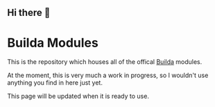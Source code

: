 ## Hi there 👋

# Builda Modules

This is the repository which houses all of the offical [Builda](https://builda.app) modules.

At the moment, this is very much a work in progress, so I wouldn't use anything you find in here just yet.

This page will be updated when it is ready to use.

<!--

**Here are some ideas to get you started:**

🙋‍♀️ A short introduction - what is your organization all about?
🌈 Contribution guidelines - how can the community get involved?
👩‍💻 Useful resources - where can the community find your docs? Is there anything else the community should know?
🍿 Fun facts - what does your team eat for breakfast?
🧙 Remember, you can do mighty things with the power of [Markdown](https://docs.github.com/github/writing-on-github/getting-started-with-writing-and-formatting-on-github/basic-writing-and-formatting-syntax)
-->
